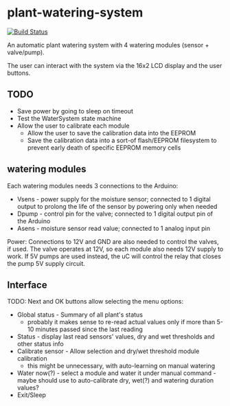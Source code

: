 # plant-watering-system

[![Build Status](https://travis-ci.com/uCautomation/plant-watering-system.svg?branch=master)](https://travis-ci.com/uCautomation/plant-watering-system)

An automatic plant watering system with 4 watering modules (sensor + valve/pump).

The user can interact with the system via the 16x2 LCD display and the user buttons.

## TODO

- Save power by going to sleep on timeout
- Test the WaterSystem state machine
- Allow the user to calibrate each module
  - Allow the user to save the calibration data into the EEPROM
  - Save the calibration data into a sort-of flash/EEPROM filesystem to prevent early death of specific EEPROM memory cells

## watering modules

Each watering modules needs 3 connections to the Arduino:

- Vsens - power supply for the moisture sensor; connected to 1 digital output to prolong the life of the sensor by powering only when needed
- Dpump - control pin for the valve; connected to 1 digital output pin of the Arduino
- Asens - moisture sensor read value; connected to 1 analog input pin

Power:
Connections to 12V and GND are also needed to control the valves, if used. The valve operates at 12V, so each module also needs 12V supply to work.
If 5V pumps are used instead, the uC will control the relay that closes the pump 5V supply circuit.

## Interface

TODO: Next and OK buttons allow selecting the menu options:

- Global status - Summary of all plant's status
  - probably it makes sense to re-read actual values only if more than      5-10 minutes passed since the last reading
- Status - display last read sensors' values, dry and wet thresholds and other status info
- Calibrate sensor - Allow selection and dry/wet threshold module calibration
  - this might be unnecessary, with auto-learning on manual watering
- Water now(?) - select a module and water it under manual command - maybe should use to auto-calibrate dry, wet(?) and watering duration values?
- Exit/Sleep

